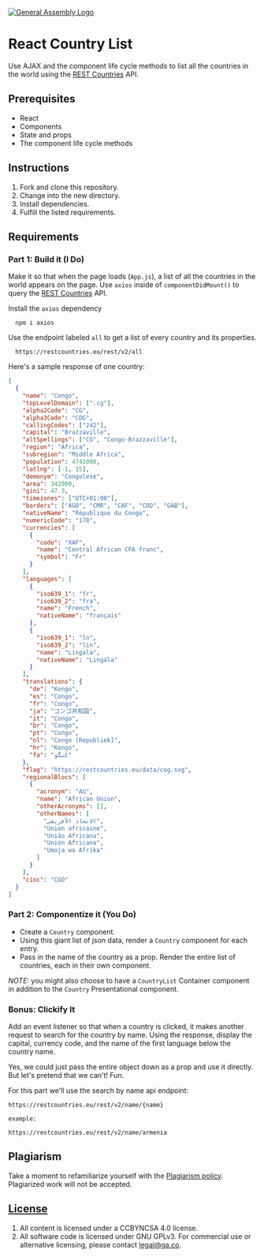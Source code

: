 [![General Assembly Logo](https://camo.githubusercontent.com/1a91b05b8f4d44b5bbfb83abac2b0996d8e26c92/687474703a2f2f692e696d6775722e636f6d2f6b6538555354712e706e67)](https://generalassemb.ly/education/web-development-immersive)

# React Country List

Use AJAX and the component life cycle methods to list all the countries in the
world using the [REST Countries](https://restcountries.eu) API.

## Prerequisites

- React
- Components
- State and props
- The component life cycle methods

## Instructions

1. Fork and clone this repository.
1. Change into the new directory.
1. Install dependencies.
1. Fulfill the listed requirements.

## Requirements

### Part 1: Build it (I Do)

Make it so that when the page loads (`App.js`), a list of all the countries in
the world appears on the page. Use `axios` inside of `componentDidMount()` to
query the [REST Countries](https://restcountries.eu) API.

Install the `axios` dependency 

```
  npm i axios
```

Use the endpoint labeled `all` to get a list of every country and its
properties.

```
  https://restcountries.eu/rest/v2/all
```

Here's a sample response of one country:

```json
[
  {
    "name": "Congo",
    "topLevelDomain": [".cg"],
    "alpha2Code": "CG",
    "alpha3Code": "COG",
    "callingCodes": ["242"],
    "capital": "Brazzaville",
    "altSpellings": ["CG", "Congo-Brazzaville"],
    "region": "Africa",
    "subregion": "Middle Africa",
    "population": 4741000,
    "latlng": [-1, 15],
    "demonym": "Congolese",
    "area": 342000,
    "gini": 47.3,
    "timezones": ["UTC+01:00"],
    "borders": ["AGO", "CMR", "CAF", "COD", "GAB"],
    "nativeName": "République du Congo",
    "numericCode": "178",
    "currencies": [
      {
        "code": "XAF",
        "name": "Central African CFA franc",
        "symbol": "Fr"
      }
    ],
    "languages": [
      {
        "iso639_1": "fr",
        "iso639_2": "fra",
        "name": "French",
        "nativeName": "français"
      },
      {
        "iso639_1": "ln",
        "iso639_2": "lin",
        "name": "Lingala",
        "nativeName": "Lingála"
      }
    ],
    "translations": {
      "de": "Kongo",
      "es": "Congo",
      "fr": "Congo",
      "ja": "コンゴ共和国",
      "it": "Congo",
      "br": "Congo",
      "pt": "Congo",
      "nl": "Congo [Republiek]",
      "hr": "Kongo",
      "fa": "کنگو"
    },
    "flag": "https://restcountries.eu/data/cog.svg",
    "regionalBlocs": [
      {
        "acronym": "AU",
        "name": "African Union",
        "otherAcronyms": [],
        "otherNames": [
          "الاتحاد الأفريقي",
          "Union africaine",
          "União Africana",
          "Unión Africana",
          "Umoja wa Afrika"
        ]
      }
    ],
    "cioc": "CGO"
  }
]
```

### Part 2: Componentize it (You Do)

- Create a `Country` component.
- Using this giant list of json data, render a `Country` component for each
  entry.
- Pass in the name of the country as a prop. Render the entire list of
  countries, each in their own component.

_NOTE:_ you might also choose to have a `CountryList` Container component in
addition to the `Country` Presentational component.

### Bonus: Clickify It

Add an event listener so that when a country is clicked, it makes another
request to search for the country by name. Using the response, display the
capital, currency code, and the name of the first language below the country
name.

Yes, we could just pass the entire object down as a prop and use it directly.
But let's pretend that we can't! Fun.

For this part we'll use the search by name api endpoint:

```
https://restcountries.eu/rest/v2/name/{name}

example:

https://restcountries.eu/rest/v2/name/armenia
```

## Plagiarism

Take a moment to refamiliarize yourself with the
[Plagiarism policy](https://git.generalassemb.ly/DC-WDI/Administrative/blob/master/plagiarism.md).
Plagiarized work will not be accepted.

## [License](LICENSE)

1.  All content is licensed under a CC­BY­NC­SA 4.0 license.
1.  All software code is licensed under GNU GPLv3. For commercial use or
    alternative licensing, please contact legal@ga.co.

